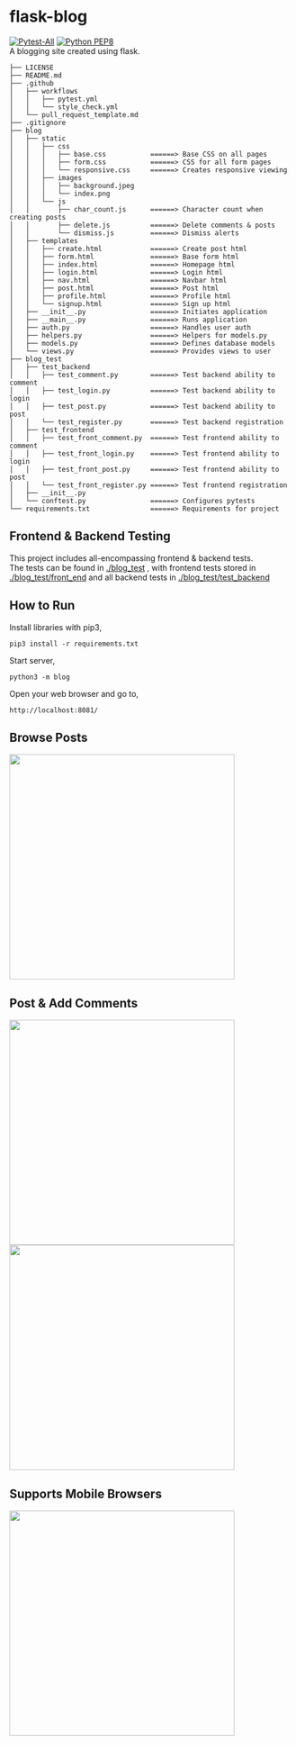 # flask-blog
[![Pytest-All](https://github.com/tylerpitcher/flask-blog/actions/workflows/pytest.yml/badge.svg)](https://github.com/tylerpitcher/flask-blog/actions/workflows/pytest.yml)
[![Python PEP8](https://github.com/tylerpitcher/flask-blog/actions/workflows/style_check.yml/badge.svg)](https://github.com/tylerpitcher/flask-blog/actions/workflows/style_check.yml) <br />
A blogging site created using flask.
```
├── LICENSE
├── README.md
├── .github
│   ├── workflows
│   │   ├── pytest.yml
│   │   └── style_check.yml
│   └── pull_request_template.md
├── .gitignore
├── blog
│   ├── static 
│   │   ├── css
│   │   │   ├── base.css           ======> Base CSS on all pages
│   │   │   ├── form.css           ======> CSS for all form pages
│   │   │   └── responsive.css     ======> Creates responsive viewing
│   │   ├── images
│   │   │   ├── background.jpeg 
│   │   │   └── index.png       
│   │   └── js
│   │       ├── char_count.js      ======> Character count when creating posts
│   │       ├── delete.js          ======> Delete comments & posts
│   │       └── dismiss.js         ======> Dismiss alerts
│   ├── templates
│   │   ├── create.html            ======> Create post html
│   │   ├── form.html              ======> Base form html
│   │   ├── index.html             ======> Homepage html
│   │   ├── login.html             ======> Login html
│   │   ├── nav.html               ======> Navbar html
│   │   ├── post.html              ======> Post html
│   │   ├── profile.html           ======> Profile html
│   │   └── signup.html            ======> Sign up html
│   ├── __init__.py                ======> Initiates application
│   ├── __main__.py                ======> Runs application
│   ├── auth.py                    ======> Handles user auth
│   ├── helpers.py                 ======> Helpers for models.py
│   ├── models.py                  ======> Defines database models
│   └── views.py                   ======> Provides views to user
├── blog_test
│   ├── test_backend
│   │   ├── test_comment.py        ======> Test backend ability to comment
│   │   ├── test_login.py          ======> Test backend ability to login
│   │   ├── test_post.py           ======> Test backend ability to post
│   │   └── test_register.py       ======> Test backend registration
│   ├── test_frontend
│   │   ├── test_front_comment.py  ======> Test frontend ability to comment
│   │   ├── test_front_login.py    ======> Test frontend ability to login
│   │   ├── test_front_post.py     ======> Test frontend ability to post
│   │   └── test_front_register.py ======> Test frontend registration
│   ├── __init__.py
│   └── conftest.py                ======> Configures pytests
└── requirements.txt               ======> Requirements for project
```

## Frontend & Backend Testing
This project includes all-encompassing frontend & backend tests. \
The tests can be found in <a href="https://github.com/tylerpitcher/flask-blog/tree/main/blog_test">./blog_test</a>
, with frontend tests stored in <a href="https://github.com/tylerpitcher/flask-blog/tree/main/blog_test/test_frontend">./blog_test/front_end</a>
and all backend tests in <a href="https://github.com/tylerpitcher/flask-blog/tree/main/blog_test/test_backend">./blog_test/test_backend</a>

## How to Run
Install libraries with pip3,
```
pip3 install -r requirements.txt
```
Start server,
```
python3 -m blog
```
Open your web browser and go to,
```
http://localhost:8081/
```

## Browse Posts
<img src="https://i.imgur.com/EIWor69.png" height="400">

## Post & Add Comments
<img src="https://i.imgur.com/ocSygoE.png" height="400">
<img src="https://i.imgur.com/T6UkW6G.png" height="400">

## Supports Mobile Browsers
<img src="https://i.imgur.com/31SsVcW.png" height="400">
